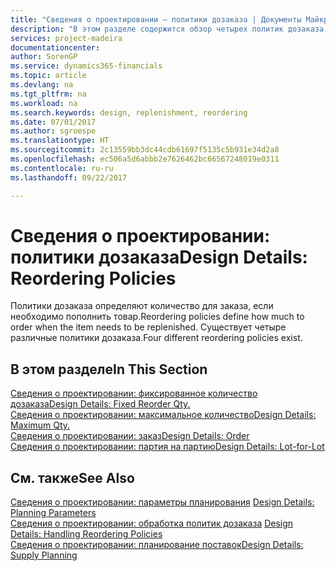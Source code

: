 ```yaml
---
title: "Сведения о проектировании — политики дозаказа | Документы Майкрософт"
description: "В этом разделе содержится обзор четырех политик дозаказа, которые доступны для пополнения."
services: project-madeira
documentationcenter: 
author: SorenGP
ms.service: dynamics365-financials
ms.topic: article
ms.devlang: na
ms.tgt_pltfrm: na
ms.workload: na
ms.search.keywords: design, replenishment, reordering
ms.date: 07/01/2017
ms.author: sgroespe
ms.translationtype: HT
ms.sourcegitcommit: 2c13559bb3dc44cdb61697f5135c5b931e34d2a8
ms.openlocfilehash: ec506a5d6abbb2e7626462bc66567248019e0311
ms.contentlocale: ru-ru
ms.lasthandoff: 09/22/2017

---
```

# <a name="design-details-reordering-policies"></a><span data-ttu-id="8b0ef-103">Сведения о проектировании: политики дозаказа</span><span class="sxs-lookup"><span data-stu-id="8b0ef-103">Design Details: Reordering Policies</span></span>
<span data-ttu-id="8b0ef-104">Политики дозаказа определяют количество для заказа, если необходимо пополнить товар.</span><span class="sxs-lookup"><span data-stu-id="8b0ef-104">Reordering policies define how much to order when the item needs to be replenished.</span></span> <span data-ttu-id="8b0ef-105">Существует четыре различные политики дозаказа.</span><span class="sxs-lookup"><span data-stu-id="8b0ef-105">Four different reordering policies exist.</span></span>  

## <a name="in-this-section"></a><span data-ttu-id="8b0ef-106">В этом разделе</span><span class="sxs-lookup"><span data-stu-id="8b0ef-106">In This Section</span></span>  
[<span data-ttu-id="8b0ef-107">Сведения о проектировании: фиксированное количество дозаказа</span><span class="sxs-lookup"><span data-stu-id="8b0ef-107">Design Details: Fixed Reorder Qty.</span></span>](design-details-fixed-reorder-qty.md)  
[<span data-ttu-id="8b0ef-108">Сведения о проектировании: максимальное количество</span><span class="sxs-lookup"><span data-stu-id="8b0ef-108">Design Details: Maximum Qty.</span></span>](design-details-maximum-qty.md)  
[<span data-ttu-id="8b0ef-109">Сведения о проектировании: заказ</span><span class="sxs-lookup"><span data-stu-id="8b0ef-109">Design Details: Order</span></span>](design-details-order.md)  
[<span data-ttu-id="8b0ef-110">Сведения о проектировании: партия на партию</span><span class="sxs-lookup"><span data-stu-id="8b0ef-110">Design Details: Lot-for-Lot</span></span>](design-details-lot-for-lot.md)  

## <a name="see-also"></a><span data-ttu-id="8b0ef-111">См. также</span><span class="sxs-lookup"><span data-stu-id="8b0ef-111">See Also</span></span>  
<span data-ttu-id="8b0ef-112">[Сведения о проектировании: параметры планирования](design-details-planning-parameters.md) </span><span class="sxs-lookup"><span data-stu-id="8b0ef-112">[Design Details: Planning Parameters](design-details-planning-parameters.md) </span></span>  
<span data-ttu-id="8b0ef-113">[Сведения о проектировании: обработка политик дозаказа](design-details-handling-reordering-policies.md) </span><span class="sxs-lookup"><span data-stu-id="8b0ef-113">[Design Details: Handling Reordering Policies](design-details-handling-reordering-policies.md) </span></span>  
[<span data-ttu-id="8b0ef-114">Сведения о проектировании: планирование поставок</span><span class="sxs-lookup"><span data-stu-id="8b0ef-114">Design Details: Supply Planning</span></span>](design-details-supply-planning.md)

